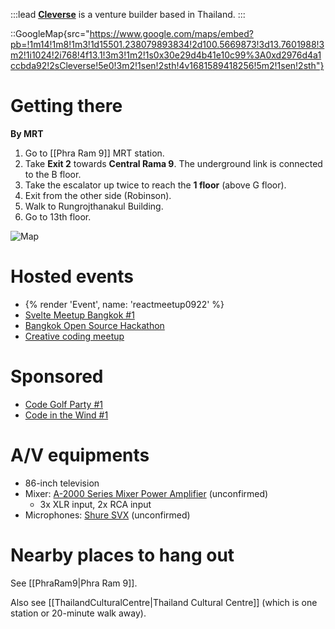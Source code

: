 :::lead
[**Cleverse**](https://cleverse.com/) is a venture builder based in Thailand.
:::

::GoogleMap{src="https://www.google.com/maps/embed?pb=!1m14!1m8!1m3!1d15501.238079893834!2d100.5669873!3d13.7601988!3m2!1i1024!2i768!4f13.1!3m3!1m2!1s0x30e29d4b41e10c99%3A0xd2976d4a1ccbda92!2sCleverse!5e0!3m2!1sen!2sth!4v1681589418256!5m2!1sen!2sth"}

# Getting there

**By MRT**

1. Go to [[Phra Ram 9]] MRT station.
2. Take **Exit 2** towards **Central Rama 9**. The underground link is connected to the B floor.
3. Take the escalator up twice to reach the **1 floor** (above G floor).
4. Exit from the other side (Robinson).
5. Walk to Rungrojthanakul Building.
6. Go to 13th floor.

![Map](https://user-images.githubusercontent.com/193136/233851115-80cd8034-4d18-477b-a3b1-c12108fc96d8.jpg)

# Hosted events

- {% render 'Event', name: 'reactmeetup0922' %}
- [Svelte Meetup Bangkok #1](https://grtn.org/e/svelte1)
- [Bangkok Open Source Hackathon](https://grtn.org/e/bangkok)
- [Creative coding meetup](https://grtn.org/e/creativecodingmeetup)

# Sponsored

- [Code Golf Party #1](https://grtn.org/e/golf1)
- [Code in the Wind #1](https://grtn.org/e/wind)

# A/V equipments

- 86-inch television
- Mixer: [A-2000 Series Mixer Power Amplifier](https://toathailand.com/document/37-a-2000-series-mixer-power-amplifiers-brochure-(ce-au-version)-brochure.pdf) (unconfirmed)
  - 3x XLR input, 2x RCA input
- Microphones: [Shure SVX](https://www.shure.com/en-ASIA/products/wireless-systems/svx-wireless-systems) (unconfirmed)

# Nearby places to hang out

See [[PhraRam9|Phra Ram 9]].

Also see [[ThailandCulturalCentre|Thailand Cultural Centre]] (which is one station or 20-minute walk away).
